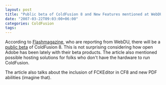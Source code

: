 ```yaml
---
layout: post
title: "Public beta of ColdFusion 8 and New Features mentioned at WebDU"
date: "2007-03-22T09:03:00+06:00"
categories: ColdFusion 
tags: 
---
```


According to <a href="http://www.flashmagazine.com">Flashmagazine</a>, who are reporting from WebDU, there will be a <a href="http://www.flashmagazine.com/1384.htm">public beta</a> of ColdFusion 8. This is not surprising considering how open Adobe has been lately with their beta products. The article also mentioned possible hosting solutions for folks who don't have the hardware to run ColdFusion.

The article also talks about the inclusion of FCKEditor in CF8 and new PDF abilities (imagine that).